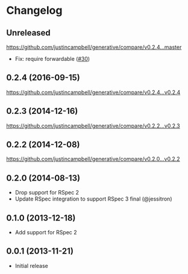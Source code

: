 # Changelog

## Unreleased

https://github.com/justincampbell/generative/compare/v0.2.4...master

- Fix: require forwardable ([#30](https://github.com/justincampbell/generative/pull/30))

## 0.2.4 (2016-09-15)

https://github.com/justincampbell/generative/compare/v0.2.4...v0.2.4

## 0.2.3 (2014-12-16)

https://github.com/justincampbell/generative/compare/v0.2.2...v0.2.3

## 0.2.2 (2014-12-08)

https://github.com/justincampbell/generative/compare/v0.2.0...v0.2.2

## 0.2.0 (2014-08-13)

* Drop support for RSpec 2
* Update RSpec integration to support RSpec 3 final (@jessitron)

## 0.1.0 (2013-12-18)

* Add support for RSpec 2

## 0.0.1 (2013-11-21)

* Initial release
